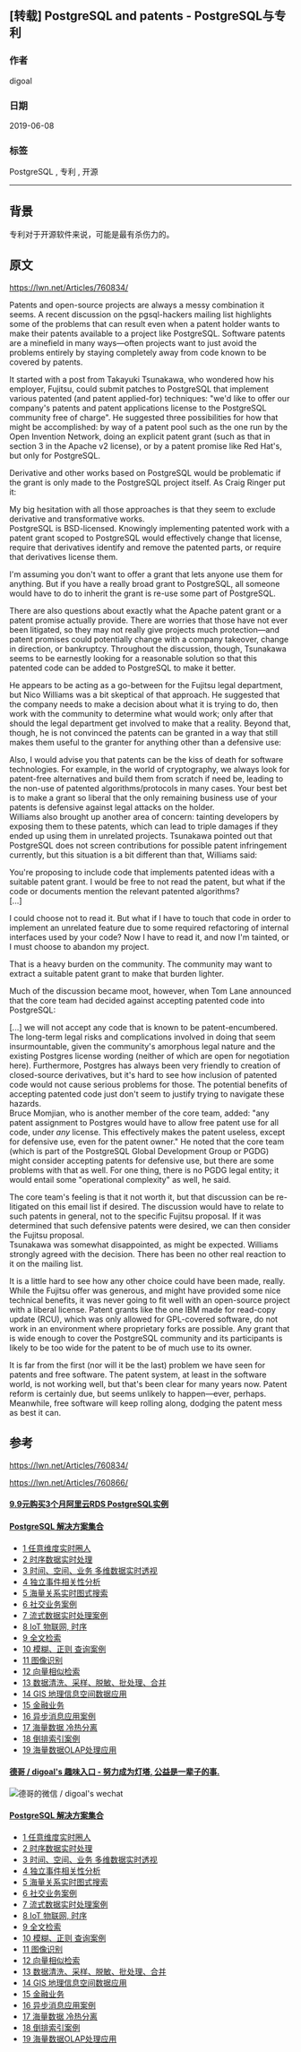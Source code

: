 ## [转载] PostgreSQL and patents - PostgreSQL与专利   
                                                                                                                                                                      
### 作者                                                                                                                                                                      
digoal                                                                                                                                                                      
                                                                                                                                                                      
### 日期                                                                                                                                                                      
2019-06-08                                                                                                                                                                      
                                                                                                                                                                      
### 标签                                                                                                                                                                      
PostgreSQL , 专利 , 开源           
                                                                                     
----                                                                                                                                                                
                                                                                                                                                                  
## 背景    
专利对于开源软件来说，可能是最有杀伤力的。    
  
## 原文    
https://lwn.net/Articles/760834/    
    
Patents and open-source projects are always a messy combination it seems. A recent discussion on the pgsql-hackers mailing list highlights some of the problems that can result even when a patent holder wants to make their patents available to a project like PostgreSQL. Software patents are a minefield in many ways—often projects want to just avoid the problems entirely by staying completely away from code known to be covered by patents.  
  
It started with a post from Takayuki Tsunakawa, who wondered how his employer, Fujitsu, could submit patches to PostgreSQL that implement various patented (and patent applied-for) techniques: "we'd like to offer our company's patents and patent applications license to the PostgreSQL community free of charge". He suggested three possibilities for how that might be accomplished: by way of a patent pool such as the one run by the Open Invention Network, doing an explicit patent grant (such as that in section 3 in the Apache v2 license), or by a patent promise like Red Hat's, but only for PostgreSQL.  
  
Derivative and other works based on PostgreSQL would be problematic if the grant is only made to the PostgreSQL project itself. As Craig Ringer put it:  
  
My big hesitation with all those approaches is that they seem to exclude derivative and transformative works.  
PostgreSQL is BSD-licensed. Knowingly implementing patented work with a patent grant scoped to PostgreSQL would effectively change that license, require that derivatives identify and remove the patented parts, or require that derivatives license them.  
  
I'm assuming you don't want to offer a grant that lets anyone use them for anything. But if you have a really broad grant to PostgreSQL, all someone would have to do to inherit the grant is re-use some part of PostgreSQL.  
  
There are also questions about exactly what the Apache patent grant or a patent promise actually provide. There are worries that those have not ever been litigated, so they may not really give projects much protection—and patent promises could potentially change with a company takeover, change in direction, or bankruptcy. Throughout the discussion, though, Tsunakawa seems to be earnestly looking for a reasonable solution so that this patented code can be added to PostgreSQL to make it better.  
  
He appears to be acting as a go-between for the Fujitsu legal department, but Nico Williams was a bit skeptical of that approach. He suggested that the company needs to make a decision about what it is trying to do, then work with the community to determine what would work; only after that should the legal department get involved to make that a reality. Beyond that, though, he is not convinced the patents can be granted in a way that still makes them useful to the granter for anything other than a defensive use:  
  
Also, I would advise you that patents can be the kiss of death for software technologies. For example, in the world of cryptography, we always look for patent-free alternatives and build them from scratch if need be, leading to the non-use of patented algorithms/protocols in many cases. Your best bet is to make a grant so liberal that the only remaining business use of your patents is defensive against legal attacks on the holder.  
Williams also brought up another area of concern: tainting developers by exposing them to these patents, which can lead to triple damages if they ended up using them in unrelated projects. Tsunakawa pointed out that PostgreSQL does not screen contributions for possible patent infringement currently, but this situation is a bit different than that, Williams said:  
  
You're proposing to include code that implements patented ideas with a suitable patent grant. I would be free to not read the patent, but what if the code or documents mention the relevant patented algorithms?  
[...]  
  
I could choose not to read it. But what if I have to touch that code in order to implement an unrelated feature due to some required refactoring of internal interfaces used by your code? Now I have to read it, and now I'm tainted, or I must choose to abandon my project.  
  
That is a heavy burden on the community. The community may want to extract a suitable patent grant to make that burden lighter.  
  
Much of the discussion became moot, however, when Tom Lane announced that the core team had decided against accepting patented code into PostgreSQL:  
  
[...] we will not accept any code that is known to be patent-encumbered. The long-term legal risks and complications involved in doing that seem insurmountable, given the community's amorphous legal nature and the existing Postgres license wording (neither of which are open for negotiation here). Furthermore, Postgres has always been very friendly to creation of closed-source derivatives, but it's hard to see how inclusion of patented code would not cause serious problems for those. The potential benefits of accepting patented code just don't seem to justify trying to navigate these hazards.  
Bruce Momjian, who is another member of the core team, added: "any patent assignment to Postgres would have to allow free patent use for all code, under _any_ license. This effectively makes the patent useless, except for defensive use, even for the patent owner." He noted that the core team (which is part of the PostgreSQL Global Development Group or PGDG) might consider accepting patents for defensive use, but there are some problems with that as well. For one thing, there is no PGDG legal entity; it would entail some "operational complexity" as well, he said.  
  
The core team's feeling is that it not worth it, but that discussion can be re-litigated on this email list if desired. The discussion would have to relate to such patents in general, not to the specific Fujitsu proposal. If it was determined that such defensive patents were desired, we can then consider the Fujitsu proposal.  
Tsunakawa was somewhat disappointed, as might be expected. Williams strongly agreed with the decision. There has been no other real reaction to it on the mailing list.  
  
It is a little hard to see how any other choice could have been made, really. While the Fujitsu offer was generous, and might have provided some nice technical benefits, it was never going to fit well with an open-source project with a liberal license. Patent grants like the one IBM made for read-copy update (RCU), which was only allowed for GPL-covered software, do not work in an environment where proprietary forks are possible. Any grant that is wide enough to cover the PostgreSQL community and its participants is likely to be too wide for the patent to be of much use to its owner.  
  
It is far from the first (nor will it be the last) problem we have seen for patents and free software. The patent system, at least in the software world, is not working well, but that's been clear for many years now. Patent reform is certainly due, but seems unlikely to happen—ever, perhaps. Meanwhile, free software will keep rolling along, dodging the patent mess as best it can.  
  
## 参考    
https://lwn.net/Articles/760834/  
  
https://lwn.net/Articles/760866/  
  
  
  
  
  
  
  
  
  
  
  
  
  
  
  
  
  
  
  
  
  
  
  
  
  
  
  
  
  
  
  
  
  
  
  
  
  
  
  
  
  
  
#### [9.9元购买3个月阿里云RDS PostgreSQL实例](https://www.aliyun.com/database/postgresqlactivity "57258f76c37864c6e6d23383d05714ea")
  
  
#### [PostgreSQL 解决方案集合](https://yq.aliyun.com/topic/118 "40cff096e9ed7122c512b35d8561d9c8")
- [1 任意维度实时圈人](https://yq.aliyun.com/topic/118 "40cff096e9ed7122c512b35d8561d9c8")
- [2 时序数据实时处理](https://yq.aliyun.com/topic/118 "40cff096e9ed7122c512b35d8561d9c8")
- [3 时间、空间、业务 多维数据实时透视](https://yq.aliyun.com/topic/118 "40cff096e9ed7122c512b35d8561d9c8")
- [4 独立事件相关性分析](https://yq.aliyun.com/topic/118 "40cff096e9ed7122c512b35d8561d9c8")
- [5 海量关系实时图式搜索](https://yq.aliyun.com/topic/118 "40cff096e9ed7122c512b35d8561d9c8")
- [6 社交业务案例](https://yq.aliyun.com/topic/118 "40cff096e9ed7122c512b35d8561d9c8")
- [7 流式数据实时处理案例](https://yq.aliyun.com/topic/118 "40cff096e9ed7122c512b35d8561d9c8")
- [8 IoT 物联网, 时序](https://yq.aliyun.com/topic/118 "40cff096e9ed7122c512b35d8561d9c8")
- [9 全文检索](https://yq.aliyun.com/topic/118 "40cff096e9ed7122c512b35d8561d9c8")
- [10 模糊、正则 查询案例](https://yq.aliyun.com/topic/118 "40cff096e9ed7122c512b35d8561d9c8")
- [11 图像识别](https://yq.aliyun.com/topic/118 "40cff096e9ed7122c512b35d8561d9c8")
- [12 向量相似检索](https://yq.aliyun.com/topic/118 "40cff096e9ed7122c512b35d8561d9c8")
- [13 数据清洗、采样、脱敏、批处理、合并](https://yq.aliyun.com/topic/118 "40cff096e9ed7122c512b35d8561d9c8")
- [14 GIS 地理信息空间数据应用](https://yq.aliyun.com/topic/118 "40cff096e9ed7122c512b35d8561d9c8")
- [15 金融业务](https://yq.aliyun.com/topic/118 "40cff096e9ed7122c512b35d8561d9c8")
- [16 异步消息应用案例](https://yq.aliyun.com/topic/118 "40cff096e9ed7122c512b35d8561d9c8")
- [17 海量数据 冷热分离](https://yq.aliyun.com/topic/118 "40cff096e9ed7122c512b35d8561d9c8")
- [18 倒排索引案例](https://yq.aliyun.com/topic/118 "40cff096e9ed7122c512b35d8561d9c8")
- [19 海量数据OLAP处理应用](https://yq.aliyun.com/topic/118 "40cff096e9ed7122c512b35d8561d9c8")
  
  
#### [德哥 / digoal's 趣味入口 - 努力成为灯塔, 公益是一辈子的事.](https://github.com/digoal/blog/blob/master/README.md "22709685feb7cab07d30f30387f0a9ae")
  
  
![德哥的微信 / digoal's wechat](../pic/digoal_weixin.jpg "f7ad92eeba24523fd47a6e1a0e691b59")
  
  
#### [PostgreSQL 解决方案集合](https://yq.aliyun.com/topic/118 "40cff096e9ed7122c512b35d8561d9c8")
- [1 任意维度实时圈人](https://yq.aliyun.com/topic/118 "40cff096e9ed7122c512b35d8561d9c8")
- [2 时序数据实时处理](https://yq.aliyun.com/topic/118 "40cff096e9ed7122c512b35d8561d9c8")
- [3 时间、空间、业务 多维数据实时透视](https://yq.aliyun.com/topic/118 "40cff096e9ed7122c512b35d8561d9c8")
- [4 独立事件相关性分析](https://yq.aliyun.com/topic/118 "40cff096e9ed7122c512b35d8561d9c8")
- [5 海量关系实时图式搜索](https://yq.aliyun.com/topic/118 "40cff096e9ed7122c512b35d8561d9c8")
- [6 社交业务案例](https://yq.aliyun.com/topic/118 "40cff096e9ed7122c512b35d8561d9c8")
- [7 流式数据实时处理案例](https://yq.aliyun.com/topic/118 "40cff096e9ed7122c512b35d8561d9c8")
- [8 IoT 物联网, 时序](https://yq.aliyun.com/topic/118 "40cff096e9ed7122c512b35d8561d9c8")
- [9 全文检索](https://yq.aliyun.com/topic/118 "40cff096e9ed7122c512b35d8561d9c8")
- [10 模糊、正则 查询案例](https://yq.aliyun.com/topic/118 "40cff096e9ed7122c512b35d8561d9c8")
- [11 图像识别](https://yq.aliyun.com/topic/118 "40cff096e9ed7122c512b35d8561d9c8")
- [12 向量相似检索](https://yq.aliyun.com/topic/118 "40cff096e9ed7122c512b35d8561d9c8")
- [13 数据清洗、采样、脱敏、批处理、合并](https://yq.aliyun.com/topic/118 "40cff096e9ed7122c512b35d8561d9c8")
- [14 GIS 地理信息空间数据应用](https://yq.aliyun.com/topic/118 "40cff096e9ed7122c512b35d8561d9c8")
- [15 金融业务](https://yq.aliyun.com/topic/118 "40cff096e9ed7122c512b35d8561d9c8")
- [16 异步消息应用案例](https://yq.aliyun.com/topic/118 "40cff096e9ed7122c512b35d8561d9c8")
- [17 海量数据 冷热分离](https://yq.aliyun.com/topic/118 "40cff096e9ed7122c512b35d8561d9c8")
- [18 倒排索引案例](https://yq.aliyun.com/topic/118 "40cff096e9ed7122c512b35d8561d9c8")
- [19 海量数据OLAP处理应用](https://yq.aliyun.com/topic/118 "40cff096e9ed7122c512b35d8561d9c8")
  
